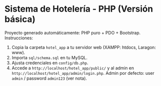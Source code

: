 # Sistema de Hotelería - PHP (Versión básica)
Proyecto generado automáticamente: PHP puro + PDO + Bootstrap.
Instrucciones:
1. Copia la carpeta `hotel_app` a tu servidor web (XAMPP: htdocs, Laragon: www).
2. Importa `sql/schema.sql` en tu MySQL.
3. Ajusta credenciales en `config/db.php`.
4. Accede a `http://localhost/hotel_app/public/` y al admin en `http://localhost/hotel_app/admin/login.php`.
Admin por defecto: user `admin` / password `admin123` (ver nota).
